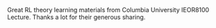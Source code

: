 Great RL theory learning materials from Columbia University IEOR8100 Lecture.
Thanks a lot for their generous sharing.
